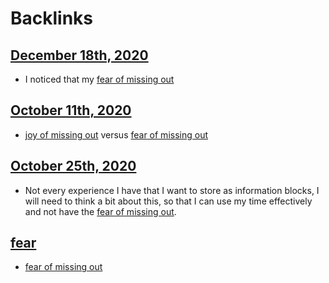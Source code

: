 
# Backlinks
## [December 18th, 2020](<December 18th, 2020.md>)
- I noticed that my [fear of missing out](<fear of missing out.md>)

## [October 11th, 2020](<October 11th, 2020.md>)
- [joy of missing out](<joy of missing out.md>) versus [fear of missing out](<fear of missing out.md>)

## [October 25th, 2020](<October 25th, 2020.md>)
- Not every experience I have that I want to store as information blocks, I will need to think a bit about this, so that I can use my time effectively and not have the [fear of missing out](<fear of missing out.md>).

## [fear](<fear.md>)
- [fear of missing out](<fear of missing out.md>)

